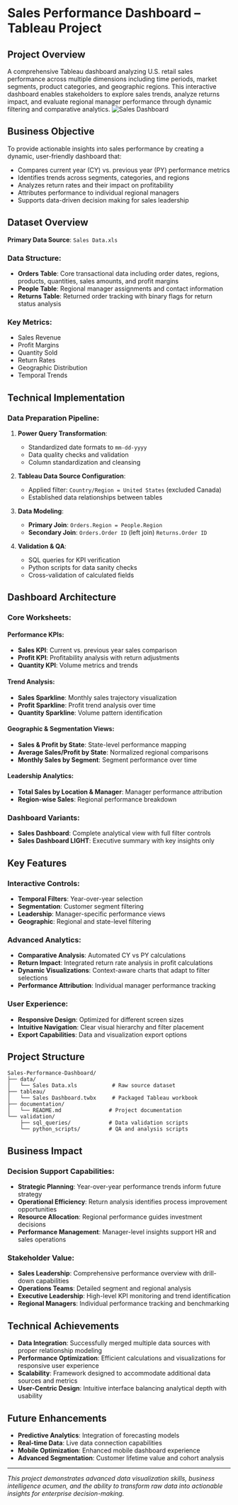 # Sales Performance Dashboard – Tableau Project

## Project Overview

A comprehensive Tableau dashboard analyzing U.S. retail sales performance across multiple dimensions including time periods, market segments, product categories, and geographic regions. This interactive dashboard enables stakeholders to explore sales trends, analyze returns impact, and evaluate regional manager performance through dynamic filtering and comparative analytics.
![Sales Dashboard](https://github.com/user-attachments/assets/fd76ff3e-85ff-420f-9a35-468ef36b71b3)

## Business Objective

To provide actionable insights into sales performance by creating a dynamic, user-friendly dashboard that:
- Compares current year (CY) vs. previous year (PY) performance metrics
- Identifies trends across segments, categories, and regions
- Analyzes return rates and their impact on profitability
- Attributes performance to individual regional managers
- Supports data-driven decision making for sales leadership

## Dataset Overview

**Primary Data Source**: `Sales Data.xls`

### Data Structure:
- **Orders Table**: Core transactional data including order dates, regions, products, quantities, sales amounts, and profit margins
- **People Table**: Regional manager assignments and contact information
- **Returns Table**: Returned order tracking with binary flags for return status analysis

### Key Metrics:
- Sales Revenue
- Profit Margins
- Quantity Sold
- Return Rates
- Geographic Distribution
- Temporal Trends

## Technical Implementation

### Data Preparation Pipeline:
1. **Power Query Transformation**:
   - Standardized date formats to `mm-dd-yyyy`
   - Data quality checks and validation
   - Column standardization and cleansing

2. **Tableau Data Source Configuration**:
   - Applied filter: `Country/Region = United States` (excluded Canada)
   - Established data relationships between tables

3. **Data Modeling**:
   - **Primary Join**: `Orders.Region = People.Region`
   - **Secondary Join**: `Orders.Order ID` (left join) `Returns.Order ID`

4. **Validation & QA**:
   - SQL queries for KPI verification
   - Python scripts for data sanity checks
   - Cross-validation of calculated fields

## Dashboard Architecture

### Core Worksheets:

#### Performance KPIs:
- **Sales KPI**: Current vs. previous year sales comparison
- **Profit KPI**: Profitability analysis with return adjustments
- **Quantity KPI**: Volume metrics and trends

#### Trend Analysis:
- **Sales Sparkline**: Monthly sales trajectory visualization
- **Profit Sparkline**: Profit trend analysis over time
- **Quantity Sparkline**: Volume pattern identification

#### Geographic & Segmentation Views:
- **Sales & Profit by State**: State-level performance mapping
- **Average Sales/Profit by State**: Normalized regional comparisons
- **Monthly Sales by Segment**: Segment performance over time

#### Leadership Analytics:
- **Total Sales by Location & Manager**: Manager performance attribution
- **Region-wise Sales**: Regional performance breakdown

### Dashboard Variants:
- **Sales Dashboard**: Complete analytical view with full filter controls
- **Sales Dashboard LIGHT**: Executive summary with key insights only

## Key Features

### Interactive Controls:
- **Temporal Filters**: Year-over-year selection
- **Segmentation**: Customer segment filtering
- **Leadership**: Manager-specific performance views
- **Geographic**: Regional and state-level filtering

### Advanced Analytics:
- **Comparative Analysis**: Automated CY vs PY calculations
- **Return Impact**: Integrated return rate analysis in profit calculations
- **Dynamic Visualizations**: Context-aware charts that adapt to filter selections
- **Performance Attribution**: Individual manager performance tracking

### User Experience:
- **Responsive Design**: Optimized for different screen sizes
- **Intuitive Navigation**: Clear visual hierarchy and filter placement
- **Export Capabilities**: Data and visualization export options

## Project Structure

```
Sales-Performance-Dashboard/
├── data/
│   └── Sales Data.xls           # Raw source dataset
├── tableau/
│   └── Sales Dashboard.twbx     # Packaged Tableau workbook
├── documentation/
│   └── README.md               # Project documentation
└── validation/
    ├── sql_queries/            # Data validation scripts
    └── python_scripts/         # QA and analysis scripts
```

## Business Impact

### Decision Support Capabilities:
- **Strategic Planning**: Year-over-year performance trends inform future strategy
- **Operational Efficiency**: Return analysis identifies process improvement opportunities
- **Resource Allocation**: Regional performance guides investment decisions
- **Performance Management**: Manager-level insights support HR and sales operations

### Stakeholder Value:
- **Sales Leadership**: Comprehensive performance overview with drill-down capabilities
- **Operations Teams**: Detailed segment and regional analysis
- **Executive Leadership**: High-level KPI monitoring and trend identification
- **Regional Managers**: Individual performance tracking and benchmarking

## Technical Achievements

- **Data Integration**: Successfully merged multiple data sources with proper relationship modeling
- **Performance Optimization**: Efficient calculations and visualizations for responsive user experience
- **Scalability**: Framework designed to accommodate additional data sources and metrics
- **User-Centric Design**: Intuitive interface balancing analytical depth with usability

## Future Enhancements

- **Predictive Analytics**: Integration of forecasting models
- **Real-time Data**: Live data connection capabilities
- **Mobile Optimization**: Enhanced mobile dashboard experience
- **Advanced Segmentation**: Customer lifetime value and cohort analysis

---

*This project demonstrates advanced data visualization skills, business intelligence acumen, and the ability to transform raw data into actionable insights for enterprise decision-making.*
